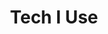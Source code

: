 ---
# Page title
title: Tech I Use
# Page type - we want a landing page (such as a homepage)
type: landing

# Your landing page sections - add as many different content blocks as you like
sections:
  # A section to display blog posts
  - block: markdown
    id: tech
    content: 
      title: Some of the technologies I've got hands on experience with
      subtitle:
      text: |-
        #### Operating systems
        - Linux, Windows, Mac OS, MS-DOS
        - Android, Lineage OS 
        
        #### Programming
        - C++, C#, Python, JavaScript
        - HTML, CSS 
        - Bash

        #### Hosting
        - GitHub Pages, Cloudflare pages
        
        #### Containerization / Virtualization
        - Proxmox, VMWare, Virtualbox
        - Docker
        - Portainer, Kubernetes
        - virt-manager 

        #### Automation
        - Ansible

        #### Hardware / Prototyping
        - Arduino
        - Raspberry Pi

        #### Home Automation
        - Home Assistant

        #### AI platforms
        - Open WebUI
        - Ollama
        - Stable diffusion
        
        #### Servers
        - NGINX, Apache

        #### Content Management Systems & Static Site Generators
        - Wordpress, Hugo, Nue

        #### Package Managers / Runtime Environments
        - Bun, npm, Node.js
        
        #### Version Control Systems
        -  Git, GitHub, GitLab
        
        #### Security Tools
        - Splunk, Suricata, Wazuh
        
        #### Networking / Firewalls / Firmware
        - Cellmapper
        - OpenWRT, UFW, OPNsense
        - Bind9, Unbound, Pi-hole
        - AdGuard Home
        - Wireshark
        - Cisco Packet Tracer

        #### Databases
        - MySQL, MariaDB
        - InfluxDB
        - MongoDB

        #### Graphic Design
        - GIMP, Inkscape, Canva

        #### Data Visualization
        - Matplotlib
         
        #### Media Management
        - Jellyfin
        - Immich
         
        #### Password Management
        - Bitwarden

        #### VPN Tools
        - Tailscale, ZeroTier
        - OpenVPN
      # Display content from the `content/post/` folder
    #  filters:
    #    folders:
    #      - post
    #design:
    #  # Choose how many columns the section has. Valid values: '1' or '2'.
    #  columns: '1'
    #  # Choose your content listing view - here we use the `showcase` view
    #  view: showcase
    #  # For the Showcase view, do you want to flip alternate rows?
    #  flip_alt_rows: true
---